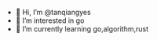 - 👋 Hi, I’m @tanqiangyes
- 👀 I’m interested in go
- 🌱 I’m currently learning go,algorithm,rust

<!---
tanqiangyes/tanqiangyes is a ✨ special ✨ repository because its `README.md` (this file) appears on your GitHub profile.
You can click the Preview link to take a look at your changes.
--->
